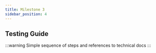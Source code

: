 ```yaml
---
title: Milestone 3
sidebar_position: 4
---
```


## Testing Guide

:::warning
Simple sequence of steps and references to technical docs
:::
